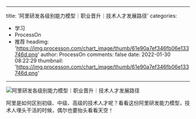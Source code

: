 
---
title: '阿里研发各级别能力模型｜职业晋升｜技术人才发展路径'
categories: 
 - 学习
 - ProcessOn
 - 推荐
headimg: 'https://img.processon.com/chart_image/thumb/61e90a7ef346fb06e133746d.png'
author: ProcessOn
comments: false
date: 2022-01-30 08:22:29
thumbnail: 'https://img.processon.com/chart_image/thumb/61e90a7ef346fb06e133746d.png'
---

<div>   
<img class="thumb" alt="阿里研发各级别能力模型｜职业晋升｜技术人才发展路径" src="https://img.processon.com/chart_image/thumb/61e90a7ef346fb06e133746d.png" referrerpolicy="no-referrer">
<p>阿里是如何区别初级、中级、高级的技术人才呢？看看这份阿里研发能力模型，技术人埋头干活的时候，偶尔也要抬头看看天空！</p>  
</div>
            